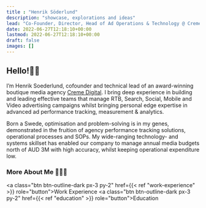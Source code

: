 ```yaml
---
title : "Henrik Söderlund"
description: "showcase, explorations and ideas"
lead: "Co-Founder, Director, Head of Ad Operations & Technology @ Creme Digital | Ad Tech 🛠️ | Google Tag Manager & Google Analytics 📊 | Digital Advertising & Media Buying 📣 | Measurement & Data Visualization 📈"
date: 2022-06-27T12:18:10+00:00
lastmod: 2022-06-27T12:18:10+00:00
draft: false
images: []
---
```


## Hello!👋🏼
I’m Henrik Soederlund, cofounder and technical lead of an award-winning boutique media agency [Creme Digital](https://www.cremedigital.com). I bring deep experience in building and leading effective teams that manage RTB, Search, Social, Mobile and Video advertising campaigns whilst bringing personal edge expertise in advanced ad performance tracking, measurement & analytics. 

Born a Swede, optimisation and problem-solving is in my genes, demonstrated in the fruition of agency performance tracking solutions, operational processes and SOPs. My wide-ranging technology- and systems skillset has enabled our company to manage annual media budgets north of AUD 3M with high accuracy, whilst keeping operational expenditure low.

### More About Me 🙋🏻‍♂️

<a class="btn btn-outline-dark px-3 py-2" href={{< ref "work-experience" >}} role="button">Work Experience</a> 
<a class="btn btn-outline-dark px-3 py-2" href={{< ref "education" >}} role="button">Education</a>
